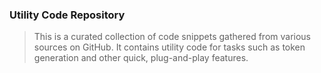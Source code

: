 ### Utility Code Repository

>  This is a curated collection of code snippets gathered from various sources on GitHub. It contains utility code for tasks such as token generation and other quick, plug-and-play features.
